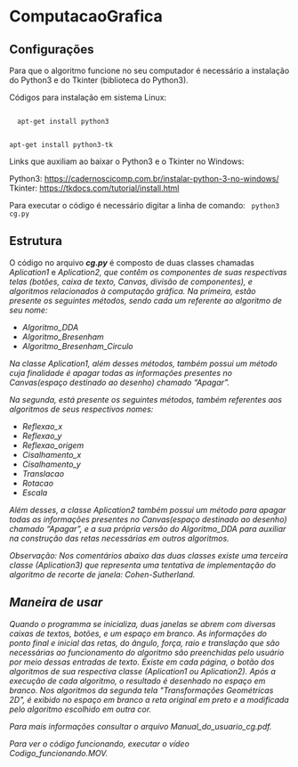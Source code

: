 # ComputacaoGrafica

## Configurações

Para que o algoritmo funcione no seu computador é necessário a instalação do Python3 e do Tkinter (biblioteca do Python3).

Códigos para instalação em sistema Linux:

<code>
  apt-get install python3
  
  apt-get install python3-tk
</code>

Links que auxiliam ao baixar o Python3 e o Tkinter no Windows:

Python3: https://cadernoscicomp.com.br/instalar-python-3-no-windows/
Tkinter: https://tkdocs.com/tutorial/install.html

Para executar o código é necessário digitar a linha de comando:
<code>
  python3 cg.py 
</code>

## Estrutura

  O código no arquivo <b><i>cg.py</i></b> é composto de duas classes chamadas <i>Aplication1</i> e <i>Aplication2<i/>, que contêm os componentes de suas respectivas telas (botões, caixa de texto, Canvas, divisão de componentes), e algoritmos relacionados à computação gráfica. Na primeira, estão presente os seguintes métodos, sendo cada um referente ao algoritmo de seu nome:
    <ul>
      <li> Algoritmo_DDA
      <li> Algoritmo_Bresenham
      <li> Algoritmo_Bresenham_Circulo
    </ul>
  
  Na classe <i>Aplication1</i>, além desses métodos, também possui um método cuja finalidade é apagar todas as informações presentes no Canvas(espaço destinado ao desenho) chamado “Apagar”.
  
  Na segunda, está presente os seguintes métodos, também referentes aos algoritmos de seus respectivos nomes:
  <ul>
    <li> Reflexao_x
    <li> Reflexao_y	
    <li> Reflexao_origem
    <li> Cisalhamento_x
    <li> Cisalhamento_y
    <li> Translacao
    <li> Rotacao
    <li> Escala
  </ul>
  
  Além desses, a classe Aplication2 também possui um método para apagar todas as informações presentes no Canvas(espaço destinado ao desenho) chamado “Apagar”, e a sua própria versão do Algoritmo_DDA para auxiliar na construção das retas necessárias em outros algoritmos. 
  
  Observação: Nos comentários abaixo das duas classes existe uma terceira classe (<i>Aplication3</i>) que representa uma tentativa de implementação do algoritmo de recorte de janela: Cohen-Sutherland.
  
## Maneira de usar
  Quando o programma se inicializa, duas janelas  se abrem com diversas caixas de textos, botões, e um espaço em branco. As informações do ponto final e inicial das retas, do ângulo, força, raio e translação que são necessárias ao funcionamento do algoritmo são preenchidas pelo usuário por meio dessas entradas de texto. Existe em cada página, o botão dos algoritmos de sua respectiva classe (<i>Aplication1</i> ou <i>Aplication2</i>). Após a execução de cada algoritmo, o resultado é desenhado no espaço em branco. Nos algoritmos da segunda tela "Transformações Geométricas 2D", é exibido no espaço em branco a reta original em preto e a modificada pelo algoritmo escolhido em outra cor.
  
  Para mais informações consultar o arquivo <i>Manual_do_usuario_cg.pdf</i>.
  
  Para ver o código funcionando, executar o vídeo <i>Codigo_funcionando.MOV</i>. 
  
  
  

  
